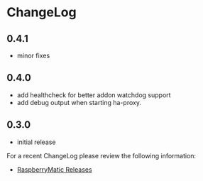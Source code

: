 # ChangeLog

## 0.4.1
- minor fixes

## 0.4.0
- add healthcheck for better addon watchdog support
- add debug output when starting ha-proxy.

## 0.3.0
- initial release

For a recent ChangeLog please review the following information:

- [RaspberryMatic Releases](https://github.com/jens-maus/RaspberryMatic/releases)
